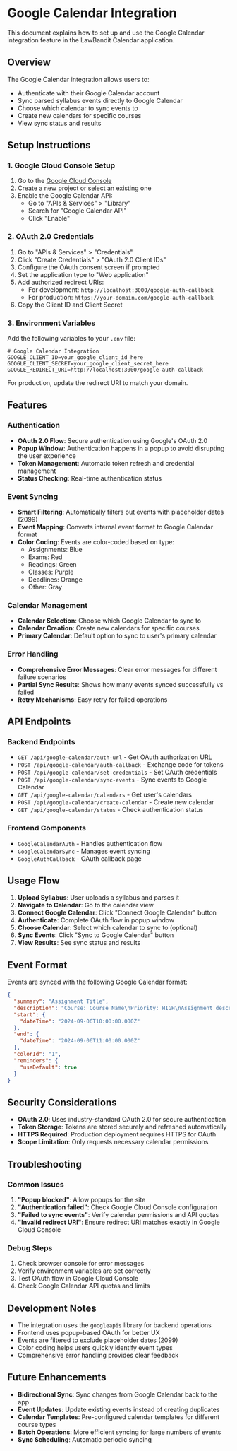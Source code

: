 # Google Calendar Integration

This document explains how to set up and use the Google Calendar integration feature in the LawBandit Calendar application.

## Overview

The Google Calendar integration allows users to:
- Authenticate with their Google Calendar account
- Sync parsed syllabus events directly to Google Calendar
- Choose which calendar to sync events to
- Create new calendars for specific courses
- View sync status and results

## Setup Instructions

### 1. Google Cloud Console Setup

1. Go to the [Google Cloud Console](https://console.cloud.google.com/)
2. Create a new project or select an existing one
3. Enable the Google Calendar API:
   - Go to "APIs & Services" > "Library"
   - Search for "Google Calendar API"
   - Click "Enable"

### 2. OAuth 2.0 Credentials

1. Go to "APIs & Services" > "Credentials"
2. Click "Create Credentials" > "OAuth 2.0 Client IDs"
3. Configure the OAuth consent screen if prompted
4. Set the application type to "Web application"
5. Add authorized redirect URIs:
   - For development: `http://localhost:3000/google-auth-callback`
   - For production: `https://your-domain.com/google-auth-callback`
6. Copy the Client ID and Client Secret

### 3. Environment Variables

Add the following variables to your `.env` file:

```env
# Google Calendar Integration
GOOGLE_CLIENT_ID=your_google_client_id_here
GOOGLE_CLIENT_SECRET=your_google_client_secret_here
GOOGLE_REDIRECT_URI=http://localhost:3000/google-auth-callback
```

For production, update the redirect URI to match your domain.

## Features

### Authentication

- **OAuth 2.0 Flow**: Secure authentication using Google's OAuth 2.0
- **Popup Window**: Authentication happens in a popup to avoid disrupting the user experience
- **Token Management**: Automatic token refresh and credential management
- **Status Checking**: Real-time authentication status

### Event Syncing

- **Smart Filtering**: Automatically filters out events with placeholder dates (2099)
- **Event Mapping**: Converts internal event format to Google Calendar format
- **Color Coding**: Events are color-coded based on type:
  - Assignments: Blue
  - Exams: Red
  - Readings: Green
  - Classes: Purple
  - Deadlines: Orange
  - Other: Gray

### Calendar Management

- **Calendar Selection**: Choose which Google Calendar to sync to
- **Calendar Creation**: Create new calendars for specific courses
- **Primary Calendar**: Default option to sync to user's primary calendar

### Error Handling

- **Comprehensive Error Messages**: Clear error messages for different failure scenarios
- **Partial Sync Results**: Shows how many events synced successfully vs failed
- **Retry Mechanisms**: Easy retry for failed operations

## API Endpoints

### Backend Endpoints

- `GET /api/google-calendar/auth-url` - Get OAuth authorization URL
- `POST /api/google-calendar/auth-callback` - Exchange code for tokens
- `POST /api/google-calendar/set-credentials` - Set OAuth credentials
- `POST /api/google-calendar/sync-events` - Sync events to Google Calendar
- `GET /api/google-calendar/calendars` - Get user's calendars
- `POST /api/google-calendar/create-calendar` - Create new calendar
- `GET /api/google-calendar/status` - Check authentication status

### Frontend Components

- `GoogleCalendarAuth` - Handles authentication flow
- `GoogleCalendarSync` - Manages event syncing
- `GoogleAuthCallback` - OAuth callback page

## Usage Flow

1. **Upload Syllabus**: User uploads a syllabus and parses it
2. **Navigate to Calendar**: Go to the calendar view
3. **Connect Google Calendar**: Click "Connect Google Calendar" button
4. **Authenticate**: Complete OAuth flow in popup window
5. **Choose Calendar**: Select which calendar to sync to (optional)
6. **Sync Events**: Click "Sync to Google Calendar" button
7. **View Results**: See sync status and results

## Event Format

Events are synced with the following Google Calendar format:

```json
{
  "summary": "Assignment Title",
  "description": "Course: Course Name\nPriority: HIGH\nAssignment description",
  "start": {
    "dateTime": "2024-09-06T10:00:00.000Z"
  },
  "end": {
    "dateTime": "2024-09-06T11:00:00.000Z"
  },
  "colorId": "1",
  "reminders": {
    "useDefault": true
  }
}
```

## Security Considerations

- **OAuth 2.0**: Uses industry-standard OAuth 2.0 for secure authentication
- **Token Storage**: Tokens are stored securely and refreshed automatically
- **HTTPS Required**: Production deployment requires HTTPS for OAuth
- **Scope Limitation**: Only requests necessary calendar permissions

## Troubleshooting

### Common Issues

1. **"Popup blocked"**: Allow popups for the site
2. **"Authentication failed"**: Check Google Cloud Console configuration
3. **"Failed to sync events"**: Verify calendar permissions and API quotas
4. **"Invalid redirect URI"**: Ensure redirect URI matches exactly in Google Cloud Console

### Debug Steps

1. Check browser console for error messages
2. Verify environment variables are set correctly
3. Test OAuth flow in Google Cloud Console
4. Check Google Calendar API quotas and limits

## Development Notes

- The integration uses the `googleapis` library for backend operations
- Frontend uses popup-based OAuth for better UX
- Events are filtered to exclude placeholder dates (2099)
- Color coding helps users quickly identify event types
- Comprehensive error handling provides clear feedback

## Future Enhancements

- **Bidirectional Sync**: Sync changes from Google Calendar back to the app
- **Event Updates**: Update existing events instead of creating duplicates
- **Calendar Templates**: Pre-configured calendar templates for different course types
- **Batch Operations**: More efficient syncing for large numbers of events
- **Sync Scheduling**: Automatic periodic syncing
